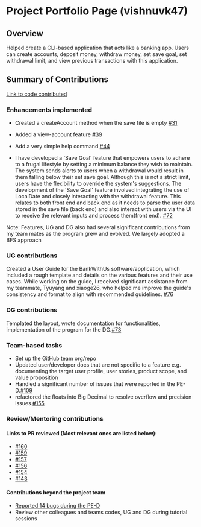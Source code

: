 # Project Portfolio Page (vishnuvk47)

## Overview

Helped create a CLI-based application that acts like a banking app. Users can create accounts, deposit money, withdraw money, set save goal, set withdrawal limit, and view previous transactions with this application.

## Summary of Contributions

[Link to code contributed](https://nus-cs2113-ay2223s2.github.io/tp-dashboard/?search=vishnu&sort=groupTitle&sortWithin=title&timeframe=commit&mergegroup=&groupSelect=groupByRepos&breakdown=true&checkedFileTypes=docs~functional-code~test-code~other&since=2023-02-17&tabOpen=true&tabType=authorship&tabAuthor=vishnuvk47&tabRepo=AY2223S2-CS2113-T13-3%2Ftp%5Bmaster%5D&authorshipIsMergeGroup=false&authorshipFileTypes=docs~functional-code~test-code&authorshipIsBinaryFileTypeChecked=false&authorshipIsIgnoredFilesChecked=false)

### Enhancements implemented

* Created a createAccount method when the save file is empty [#31](https://github.com/AY2223S2-CS2113-T13-3/tp/pull/31)

* Added a view-account feature [#39](https://github.com/AY2223S2-CS2113-T13-3/tp/pull/39)

* Add a very simple help command [#44](https://github.com/AY2223S2-CS2113-T13-3/tp/pull/44)

* I have developed a 'Save Goal' feature that empowers users to adhere to a frugal lifestyle by setting a minimum balance they wish to maintain. The system sends alerts to users when a withdrawal would result in them falling below their set save goal. Although this is not a strict limit, users have the flexibility to override the system's suggestions.
The development of the 'Save Goal' feature involved integrating the use of LocalDate and closely interacting with the withdrawal feature. This relates to both front end and back end as it needs to parse the user data stored in the save file (back end) and also interact with users via the UI to receive the relevant inputs and process them(front end). [#72](https://github.com/AY2223S2-CS2113-T13-3/tp/pull/72)

Note: Features, UG and DG also had several significant contributions from my team mates as the program grew and evolved. We largely adopted a BFS approach

### UG contributions

Created a User Guide for the BankWithUs software/application, which included a rough template and details on the various features and their use cases. While working on the guide, I received significant assistance from my teammate, Tyuyang and xiaoge26, who helped me improve the guide's consistency and format to align with recommended guidelines. [#76](https://github.com/AY2223S2-CS2113-T13-3/tp/pull/76)

### DG contributions

Templated the layout, wrote documentation for functionalities, implementation of the program for the DG.[#73](https://github.com/AY2223S2-CS2113-T13-3/tp/pull/73) 

### Team-based tasks

* Set up the GitHub team org/repo
* Updated user/developer docs that are not specific to a feature e.g. documenting the target user profile, user stories, product scope, and value proposition
* Handled a significant number of issues that were reported in the PE-D.[#109](https://github.com/AY2223S2-CS2113-T13-3/tp/pull/109)
* refactored the floats into Big Decimal to resolve overflow and precision issues.[#155](https://github.com/AY2223S2-CS2113-T13-3/tp/pull/155)


### Review/Mentoring contributions

#### Links to PR reviewed (Most relevant ones are listed below):
* [#160](https://github.com/AY2223S2-CS2113-T13-3/tp/pull/160())
* [#159](https://github.com/AY2223S2-CS2113-T13-3/tp/pull/159)
* [#157](https://github.com/AY2223S2-CS2113-T13-3/tp/pull/157)
* [#156](https://github.com/AY2223S2-CS2113-T13-3/tp/pull/156)
* [#154](https://github.com/AY2223S2-CS2113-T13-3/tp/pull/154)
* [#143](https://github.com/AY2223S2-CS2113-T13-3/tp/pull/143)

#### Contributions beyond the project team

* [Reported 14 bugs during the PE-D](https://github.com/vishnuvk47/ped/issues)
* Review other colleagues and teams codes, UG and DG during tutorial sessions


